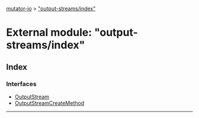 [mutator-io](../README.md) > ["output-streams/index"](../modules/_output_streams_index_.md)



# External module: "output-streams/index"

## Index

### Interfaces

* [OutputStream](../interfaces/_output_streams_index_.outputstream.md)
* [OutputStreamCreateMethod](../interfaces/_output_streams_index_.outputstreamcreatemethod.md)



---
